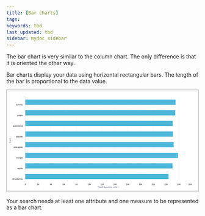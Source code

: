 ```yaml
---
title: [Bar charts]
tags:
keywords: tbd
last_updated: tbd
sidebar: mydoc_sidebar
---
```

The bar chart is very similar to the column chart. The only difference is that it is oriented the other way.

Bar charts display your data using horizontal rectangular bars. The length of the bar is proportional to the data value.

 ![](/pages/images/bar_chart_example.png "Bar chart example")

Your search needs at least one attribute and one measure to be represented as a bar chart.
